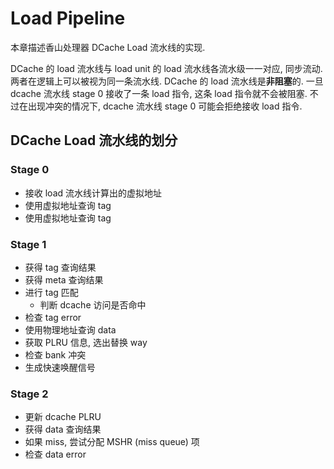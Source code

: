# Load Pipeline

本章描述香山处理器 DCache Load 流水线的实现.

DCache 的 load 流水线与 load unit 的 load 流水线各流水级一一对应, 同步流动. 两者在逻辑上可以被视为同一条流水线. DCache 的 load 流水线是**非阻塞**的. 一旦 dcache 流水线 stage 0 接收了一条 load 指令, 这条 load 指令就不会被阻塞. 不过在出现冲突的情况下, dcache 流水线 stage 0 可能会拒绝接收 load 指令.

## DCache Load 流水线的划分

### Stage 0

* 接收 load 流水线计算出的虚拟地址
* 使用虚拟地址查询 tag
* 使用虚拟地址查询 tag

### Stage 1

* 获得 tag 查询结果
* 获得 meta 查询结果
* 进行 tag 匹配
    * 判断 dcache 访问是否命中
* 检查 tag error
* 使用物理地址查询 data
* 获取 PLRU 信息, 选出替换 way
* 检查 bank 冲突
* 生成快速唤醒信号

### Stage 2

* 更新 dcache PLRU
* 获得 data 查询结果
* 如果 miss, 尝试分配 MSHR (miss queue) 项
* 检查 data error

